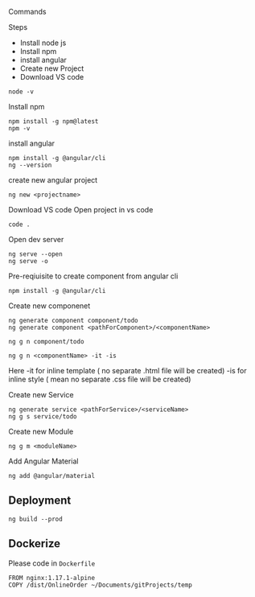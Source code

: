 
Commands

Steps 

* Install node js
* Install npm
* install angular
* Create new Project
* Download VS code

```
node -v
```
Install npm

```
npm install -g npm@latest
npm -v
```

install angular
```
npm install -g @angular/cli
ng --version
```

create new angular project
```
ng new <projectname>
```

Download VS code
Open project in vs code 
```
code .
```

Open dev server
```
ng serve --open
ng serve -o
```
Pre-reqiuisite to create component from angular cli

```
npm install -g @angular/cli
```

Create new componenet
```
ng generate component component/todo
ng generate component <pathForComponent>/<componentName>

ng g n component/todo

ng g n <componentName> -it -is 
```

Here 
-it for inline template ( no separate .html file will be created)
-is for inline style ( mean no separate .css file will be created)


Create new Service
```
ng generate service <pathForService>/<serviceName>
ng g s service/todo
```

Create new Module
```
ng g m <moduleName>
```
Add Angular Material
```
ng add @angular/material
```
 
## Deployment
```
ng build --prod
```


## Dockerize 

Please code in ```Dockerfile```

```
FROM nginx:1.17.1-alpine
COPY /dist/OnlineOrder ~/Documents/gitProjects/temp
```
